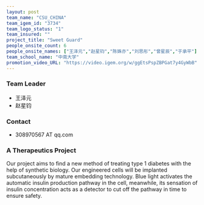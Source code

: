 ```yaml
---
layout: post
team_name: "CSU_CHINA"
team_igem_id: "3734"
team_logo_status: "1"
team_insured: ""
project_title: "Sweet Guard"
people_onsite_count: 6
people_onsite_names: ["王泽元","赵星钧","陈姝亦","刘思彤","曾星辰","于承平"]
team_school_name: "中南大学"
promotion_video_URL: "https://video.igem.org/w/ggEtsPspZBPGat7y4GyWbB"
---
```



### Team Leader
* 王泽元
* 赵星钧

### Contact
* 308970567 AT qq.com

### A Therapeutics Project

Our project aims to find a new method of treating type 1 diabetes with the help of synthetic biology. Our engineered cells will be implanted subcutaneously by mature embedding technology. Blue light activates the automatic insulin production pathway in the cell, meanwhile, its sensation of insulin concentration acts as a detector to cut off the pathway in time to ensure safety.

